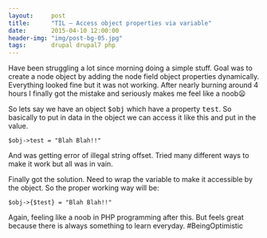 ```yaml
---
layout:     post
title:      "TIL – Access object properties via variable"
date:       2015-04-10 12:00:00
header-img: "img/post-bg-05.jpg"
tags:       drupal drupal7 php
---
```


Have been struggling a lot since morning doing a simple stuff. Goal was to create a node object by adding the node field object properties dynamically. Everything looked fine but it was not working. After nearly burning around 4 hours I finally got the mistake and seriously makes me feel like a noob😦

So lets say we have an object <kbd>$obj</kbd> which have a property <kbd>test</kbd>. So basically to put in data in the object we can access it like this and put in the value.

    $obj->test = "Blah Blah!!"

And was getting error of illegal string offset. Tried many different ways to make it work but all was in vain.

Finally got the solution. Need to wrap the variable to make it accessible by the object. So the proper working way will be:

    $obj->{$test} = "Blah Blah!!"

Again, feeling like a noob in PHP programming after this. But  feels great because there is always something to learn everyday. #BeingOptimistic
